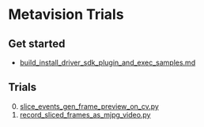 # Metavision Trials

## Get started
- [build_install_driver_sdk_plugin_and_exec_samples.md](./build_install_driver_sdk_plugin_and_exec_samples.md)

## Trials
0. [slice_events_gen_frame_preview_on_cv.py](./slice_events_gen_frame_preview_on_cv.py)
1. [record_sliced_frames_as_mjpg_video.py](./record_sliced_frames_as_mjpg_video.py)